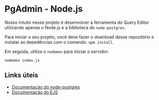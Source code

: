 # PgAdmin - Node.js

Nosso intuito nesse projeto é desenvolver a ferramenta do Query Editor utilizando apenas o Node.js e a biblioteca do `node-postgres`.

Para iniciar o seu projeto, você deve fazer o download desse repositório e instalar as depedências com o comando: `npm install`.

Em seguida, utilize o `nodemon` para iniciar o servidor:

```
nodemon index.js
```

## Links úteis
- [Documentação do node-postgres](https://node-postgres.com/)
- [Documentação do EJS](https://ejs.co/)

